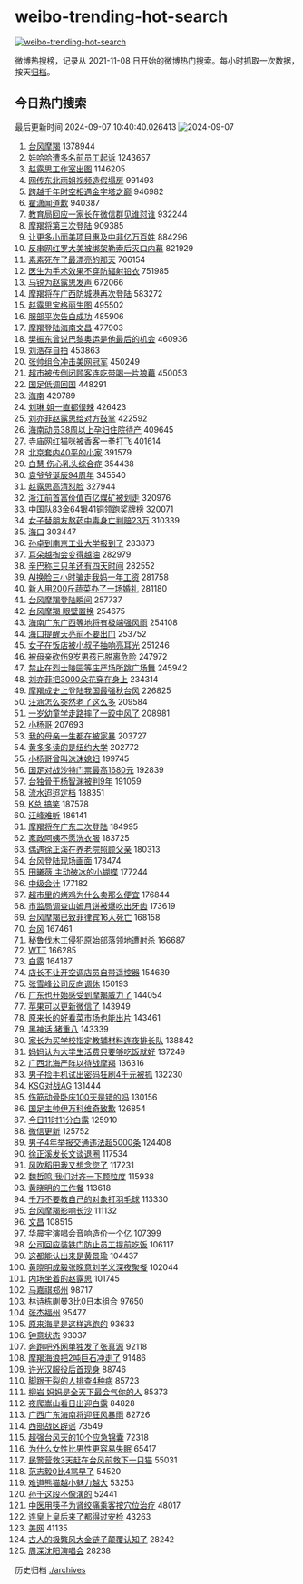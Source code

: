 # weibo-trending-hot-search

[![weibo-trending-hot-search](https://github.com/ameizi/weibo-trending-hot-search/actions/workflows/ci.yml/badge.svg)](https://github.com/ameizi/weibo-trending-hot-search/actions/workflows/ci.yml)

微博热搜榜，记录从 2021-11-08 日开始的微博热门搜索。每小时抓取一次数据，按天[归档](./archives)。

## 今日热门搜索

<!-- BEGIN --> 
最后更新时间 2024-09-07 10:40:40.026413 
![2024-09-07](https://imgs-storage.s3.us-east-005.backblazeb2.com/20240907/2024-09-07.png?versionId=4_z8fbbed132d73df8689c40f13_f104e6f9260ccd8a5_d20240907_m024039_c005_v0501023_t0037_u01725676839926) 
1. [台风摩羯](https://s.weibo.com/weibo?q=%E5%8F%B0%E9%A3%8E%E6%91%A9%E7%BE%AF&t=31&band_rank=1&Refer=top) 1378944
1. [娃哈哈遭多名前员工起诉](https://s.weibo.com/weibo?q=%23%E5%A8%83%E5%93%88%E5%93%88%E9%81%AD%E5%A4%9A%E5%90%8D%E5%89%8D%E5%91%98%E5%B7%A5%E8%B5%B7%E8%AF%89%23&t=31&band_rank=1&Refer=top) 1243657
1. [赵露思工作室出图](https://s.weibo.com/weibo?q=%E8%B5%B5%E9%9C%B2%E6%80%9D%E5%B7%A5%E4%BD%9C%E5%AE%A4%E5%87%BA%E5%9B%BE&t=31&band_rank=2&Refer=top) 1146205
1. [网传东北雨姐视频造假塌房](https://s.weibo.com/weibo?q=%23%E7%BD%91%E4%BC%A0%E4%B8%9C%E5%8C%97%E9%9B%A8%E5%A7%90%E8%A7%86%E9%A2%91%E9%80%A0%E5%81%87%E5%A1%8C%E6%88%BF%23&t=31&band_rank=2&Refer=top) 991493
1. [跨越千年时空相遇金字塔之巅](https://s.weibo.com/weibo?q=%23%E8%B7%A8%E8%B6%8A%E5%8D%83%E5%B9%B4%E6%97%B6%E7%A9%BA%E7%9B%B8%E9%81%87%E9%87%91%E5%AD%97%E5%A1%94%E4%B9%8B%E5%B7%85%23&t=31&band_rank=3&Refer=top) 946982
1. [翟潇闻道歉](https://s.weibo.com/weibo?q=%E7%BF%9F%E6%BD%87%E9%97%BB%E9%81%93%E6%AD%89&t=31&band_rank=4&Refer=top) 940387
1. [教育局回应一家长在微信群见谁怼谁](https://s.weibo.com/weibo?q=%23%E6%95%99%E8%82%B2%E5%B1%80%E5%9B%9E%E5%BA%94%E4%B8%80%E5%AE%B6%E9%95%BF%E5%9C%A8%E5%BE%AE%E4%BF%A1%E7%BE%A4%E8%A7%81%E8%B0%81%E6%80%BC%E8%B0%81%23&t=31&band_rank=5&Refer=top) 932244
1. [摩羯将第三次登陆](https://s.weibo.com/weibo?q=%23%E6%91%A9%E7%BE%AF%E5%B0%86%E7%AC%AC%E4%B8%89%E6%AC%A1%E7%99%BB%E9%99%86%23&t=31&band_rank=6&Refer=top) 909385
1. [让更多小而美项目惠及中非亿万百姓](https://s.weibo.com/weibo?q=%23%E8%AE%A9%E6%9B%B4%E5%A4%9A%E5%B0%8F%E8%80%8C%E7%BE%8E%E9%A1%B9%E7%9B%AE%E6%83%A0%E5%8F%8A%E4%B8%AD%E9%9D%9E%E4%BA%BF%E4%B8%87%E7%99%BE%E5%A7%93%23&t=31&band_rank=3&Refer=top) 884296
1. [反串网红罗大美被绑架勒索后灭口内幕](https://s.weibo.com/weibo?q=%23%E5%8F%8D%E4%B8%B2%E7%BD%91%E7%BA%A2%E7%BD%97%E5%A4%A7%E7%BE%8E%E8%A2%AB%E7%BB%91%E6%9E%B6%E5%8B%92%E7%B4%A2%E5%90%8E%E7%81%AD%E5%8F%A3%E5%86%85%E5%B9%95%23&t=31&band_rank=5&Refer=top) 821929
1. [素素死在了最漂亮的那天](https://s.weibo.com/weibo?q=%E7%B4%A0%E7%B4%A0%E6%AD%BB%E5%9C%A8%E4%BA%86%E6%9C%80%E6%BC%82%E4%BA%AE%E7%9A%84%E9%82%A3%E5%A4%A9&t=31&band_rank=4&Refer=top) 766154
1. [医生为手术效果不穿防辐射铅衣](https://s.weibo.com/weibo?q=%23%E5%8C%BB%E7%94%9F%E4%B8%BA%E6%89%8B%E6%9C%AF%E6%95%88%E6%9E%9C%E4%B8%8D%E7%A9%BF%E9%98%B2%E8%BE%90%E5%B0%84%E9%93%85%E8%A1%A3%23&t=31&band_rank=2&Refer=top) 751985
1. [马锐为赵露思发声](https://s.weibo.com/weibo?q=%23%E9%A9%AC%E9%94%90%E4%B8%BA%E8%B5%B5%E9%9C%B2%E6%80%9D%E5%8F%91%E5%A3%B0%23&t=31&band_rank=7&Refer=top) 672066
1. [摩羯将在广西防城港再次登陆](https://s.weibo.com/weibo?q=%23%E6%91%A9%E7%BE%AF%E5%B0%86%E5%9C%A8%E5%B9%BF%E8%A5%BF%E9%98%B2%E5%9F%8E%E6%B8%AF%E5%86%8D%E6%AC%A1%E7%99%BB%E9%99%86%23&t=31&band_rank=6&Refer=top) 583272
1. [赵露思宝格丽生图](https://s.weibo.com/weibo?q=%E8%B5%B5%E9%9C%B2%E6%80%9D%E5%AE%9D%E6%A0%BC%E4%B8%BD%E7%94%9F%E5%9B%BE&t=31&band_rank=7&Refer=top) 495502
1. [服部平次告白成功](https://s.weibo.com/weibo?q=%23%E6%9C%8D%E9%83%A8%E5%B9%B3%E6%AC%A1%E5%91%8A%E7%99%BD%E6%88%90%E5%8A%9F%23&t=31&band_rank=13&Refer=top) 485906
1. [摩羯登陆海南文昌](https://s.weibo.com/weibo?q=%23%E6%91%A9%E7%BE%AF%E7%99%BB%E9%99%86%E6%B5%B7%E5%8D%97%E6%96%87%E6%98%8C%23&t=31&band_rank=8&Refer=top) 477903
1. [樊振东曾说巴黎奥运是他最后的机会](https://s.weibo.com/weibo?q=%23%E6%A8%8A%E6%8C%AF%E4%B8%9C%E6%9B%BE%E8%AF%B4%E5%B7%B4%E9%BB%8E%E5%A5%A5%E8%BF%90%E6%98%AF%E4%BB%96%E6%9C%80%E5%90%8E%E7%9A%84%E6%9C%BA%E4%BC%9A%23&t=31&band_rank=7&Refer=top) 460936
1. [刘浩存自拍](https://s.weibo.com/weibo?q=%E5%88%98%E6%B5%A9%E5%AD%98%E8%87%AA%E6%8B%8D&t=31&band_rank=9&Refer=top) 453863
1. [张帅组合冲击美网冠军](https://s.weibo.com/weibo?q=%23%E5%BC%A0%E5%B8%85%E7%BB%84%E5%90%88%E5%86%B2%E5%87%BB%E7%BE%8E%E7%BD%91%E5%86%A0%E5%86%9B%23&t=31&band_rank=10&Refer=top) 450249
1. [超市被传倒闭顾客连吃带喝一片狼藉](https://s.weibo.com/weibo?q=%23%E8%B6%85%E5%B8%82%E8%A2%AB%E4%BC%A0%E5%80%92%E9%97%AD%E9%A1%BE%E5%AE%A2%E8%BF%9E%E5%90%83%E5%B8%A6%E5%96%9D%E4%B8%80%E7%89%87%E7%8B%BC%E8%97%89%23&t=31&band_rank=11&Refer=top) 450053
1. [国足低调回国](https://s.weibo.com/weibo?q=%23%E5%9B%BD%E8%B6%B3%E4%BD%8E%E8%B0%83%E5%9B%9E%E5%9B%BD%23&t=31&band_rank=12&Refer=top) 448291
1. [海南](https://s.weibo.com/weibo?q=%E6%B5%B7%E5%8D%97&t=31&band_rank=9&Refer=top) 429789
1. [刘琳 姐一直都很辣](https://s.weibo.com/weibo?q=%E5%88%98%E7%90%B3%20%E5%A7%90%E4%B8%80%E7%9B%B4%E9%83%BD%E5%BE%88%E8%BE%A3&t=31&band_rank=14&Refer=top) 426423
1. [刘亦菲赵露思给对方鼓掌](https://s.weibo.com/weibo?q=%23%E5%88%98%E4%BA%A6%E8%8F%B2%E8%B5%B5%E9%9C%B2%E6%80%9D%E7%BB%99%E5%AF%B9%E6%96%B9%E9%BC%93%E6%8E%8C%23&t=31&band_rank=10&Refer=top) 422592
1. [海南动员38周以上孕妇住院待产](https://s.weibo.com/weibo?q=%23%E6%B5%B7%E5%8D%97%E5%8A%A8%E5%91%9838%E5%91%A8%E4%BB%A5%E4%B8%8A%E5%AD%95%E5%A6%87%E4%BD%8F%E9%99%A2%E5%BE%85%E4%BA%A7%23&t=31&band_rank=32&Refer=top) 409645
1. [寺庙网红猫咪被香客一拳打飞](https://s.weibo.com/weibo?q=%23%E5%AF%BA%E5%BA%99%E7%BD%91%E7%BA%A2%E7%8C%AB%E5%92%AA%E8%A2%AB%E9%A6%99%E5%AE%A2%E4%B8%80%E6%8B%B3%E6%89%93%E9%A3%9E%23&t=31&band_rank=13&Refer=top) 401614
1. [北京套内40平的小家](https://s.weibo.com/weibo?q=%E5%8C%97%E4%BA%AC%E5%A5%97%E5%86%8540%E5%B9%B3%E7%9A%84%E5%B0%8F%E5%AE%B6&t=31&band_rank=11&Refer=top) 391579
1. [白慧 伤心乳头综合症](https://s.weibo.com/weibo?q=%E7%99%BD%E6%85%A7%20%E4%BC%A4%E5%BF%83%E4%B9%B3%E5%A4%B4%E7%BB%BC%E5%90%88%E7%97%87&t=31&band_rank=14&Refer=top) 354438
1. [袁爷爷诞辰94周年](https://s.weibo.com/weibo?q=%23%E8%A2%81%E7%88%B7%E7%88%B7%E8%AF%9E%E8%BE%B094%E5%91%A8%E5%B9%B4%23&t=31&band_rank=10&Refer=top) 345540
1. [赵露思高清怼脸](https://s.weibo.com/weibo?q=%23%E8%B5%B5%E9%9C%B2%E6%80%9D%E9%AB%98%E6%B8%85%E6%80%BC%E8%84%B8%23&t=31&band_rank=16&Refer=top) 327944
1. [浙江前首富价值百亿煤矿被划走](https://s.weibo.com/weibo?q=%23%E6%B5%99%E6%B1%9F%E5%89%8D%E9%A6%96%E5%AF%8C%E4%BB%B7%E5%80%BC%E7%99%BE%E4%BA%BF%E7%85%A4%E7%9F%BF%E8%A2%AB%E5%88%92%E8%B5%B0%23&t=31&band_rank=15&Refer=top) 320976
1. [中国队83金64银41铜领跑奖牌榜](https://s.weibo.com/weibo?q=%23%E4%B8%AD%E5%9B%BD%E9%98%9F83%E9%87%9164%E9%93%B641%E9%93%9C%E9%A2%86%E8%B7%91%E5%A5%96%E7%89%8C%E6%A6%9C%23&t=31&band_rank=38&Refer=top) 320071
1. [女子替朋友熬药中毒身亡判赔23万](https://s.weibo.com/weibo?q=%23%E5%A5%B3%E5%AD%90%E6%9B%BF%E6%9C%8B%E5%8F%8B%E7%86%AC%E8%8D%AF%E4%B8%AD%E6%AF%92%E8%BA%AB%E4%BA%A1%E5%88%A4%E8%B5%9423%E4%B8%87%23&t=31&band_rank=15&Refer=top) 310339
1. [海口](https://s.weibo.com/weibo?q=%E6%B5%B7%E5%8F%A3&t=31&band_rank=16&Refer=top) 303447
1. [孙卓到南京工业大学报到了](https://s.weibo.com/weibo?q=%23%E5%AD%99%E5%8D%93%E5%88%B0%E5%8D%97%E4%BA%AC%E5%B7%A5%E4%B8%9A%E5%A4%A7%E5%AD%A6%E6%8A%A5%E5%88%B0%E4%BA%86%23&t=31&band_rank=18&Refer=top) 283873
1. [耳朵越掏会变得越油](https://s.weibo.com/weibo?q=%23%E8%80%B3%E6%9C%B5%E8%B6%8A%E6%8E%8F%E4%BC%9A%E5%8F%98%E5%BE%97%E8%B6%8A%E6%B2%B9%23&t=31&band_rank=20&Refer=top) 282979
1. [辛巴称三只羊还有四天时间](https://s.weibo.com/weibo?q=%23%E8%BE%9B%E5%B7%B4%E7%A7%B0%E4%B8%89%E5%8F%AA%E7%BE%8A%E8%BF%98%E6%9C%89%E5%9B%9B%E5%A4%A9%E6%97%B6%E9%97%B4%23&t=31&band_rank=21&Refer=top) 282552
1. [AI换脸三小时骗走我妈一年工资](https://s.weibo.com/weibo?q=%23AI%E6%8D%A2%E8%84%B8%E4%B8%89%E5%B0%8F%E6%97%B6%E9%AA%97%E8%B5%B0%E6%88%91%E5%A6%88%E4%B8%80%E5%B9%B4%E5%B7%A5%E8%B5%84%23&t=31&band_rank=22&Refer=top) 281758
1. [新人用200斤蔬菜办了一场婚礼](https://s.weibo.com/weibo?q=%23%E6%96%B0%E4%BA%BA%E7%94%A8200%E6%96%A4%E8%94%AC%E8%8F%9C%E5%8A%9E%E4%BA%86%E4%B8%80%E5%9C%BA%E5%A9%9A%E7%A4%BC%23&t=31&band_rank=31&Refer=top) 281180
1. [台风摩羯登陆瞬间](https://s.weibo.com/weibo?q=%23%E5%8F%B0%E9%A3%8E%E6%91%A9%E7%BE%AF%E7%99%BB%E9%99%86%E7%9E%AC%E9%97%B4%23&t=31&band_rank=25&Refer=top) 257737
1. [台风摩羯 眼壁置换](https://s.weibo.com/weibo?q=%E5%8F%B0%E9%A3%8E%E6%91%A9%E7%BE%AF%20%E7%9C%BC%E5%A3%81%E7%BD%AE%E6%8D%A2&t=31&band_rank=26&Refer=top) 254675
1. [海南广东广西等地将有极端强风雨](https://s.weibo.com/weibo?q=%23%E6%B5%B7%E5%8D%97%E5%B9%BF%E4%B8%9C%E5%B9%BF%E8%A5%BF%E7%AD%89%E5%9C%B0%E5%B0%86%E6%9C%89%E6%9E%81%E7%AB%AF%E5%BC%BA%E9%A3%8E%E9%9B%A8%23&t=31&band_rank=45&Refer=top) 254108
1. [海口提醒天亮前不要出门](https://s.weibo.com/weibo?q=%23%E6%B5%B7%E5%8F%A3%E6%8F%90%E9%86%92%E5%A4%A9%E4%BA%AE%E5%89%8D%E4%B8%8D%E8%A6%81%E5%87%BA%E9%97%A8%23&t=31&band_rank=40&Refer=top) 253752
1. [女子在饭店被小叔子抽响亮耳光](https://s.weibo.com/weibo?q=%23%E5%A5%B3%E5%AD%90%E5%9C%A8%E9%A5%AD%E5%BA%97%E8%A2%AB%E5%B0%8F%E5%8F%94%E5%AD%90%E6%8A%BD%E5%93%8D%E4%BA%AE%E8%80%B3%E5%85%89%23&t=31&band_rank=21&Refer=top) 251246
1. [被母亲砍伤9岁男孩已脱离危险](https://s.weibo.com/weibo?q=%23%E8%A2%AB%E6%AF%8D%E4%BA%B2%E7%A0%8D%E4%BC%A49%E5%B2%81%E7%94%B7%E5%AD%A9%E5%B7%B2%E8%84%B1%E7%A6%BB%E5%8D%B1%E9%99%A9%23&t=31&band_rank=17&Refer=top) 247972
1. [禁止在烈士陵园等庄严场所跳广场舞](https://s.weibo.com/weibo?q=%23%E7%A6%81%E6%AD%A2%E5%9C%A8%E7%83%88%E5%A3%AB%E9%99%B5%E5%9B%AD%E7%AD%89%E5%BA%84%E4%B8%A5%E5%9C%BA%E6%89%80%E8%B7%B3%E5%B9%BF%E5%9C%BA%E8%88%9E%23&t=31&band_rank=12&Refer=top) 245942
1. [刘亦菲把3000朵花穿在身上](https://s.weibo.com/weibo?q=%23%E5%88%98%E4%BA%A6%E8%8F%B2%E6%8A%8A3000%E6%9C%B5%E8%8A%B1%E7%A9%BF%E5%9C%A8%E8%BA%AB%E4%B8%8A%23&t=31&band_rank=18&Refer=top) 234314
1. [摩羯成史上登陆我国最强秋台风](https://s.weibo.com/weibo?q=%23%E6%91%A9%E7%BE%AF%E6%88%90%E5%8F%B2%E4%B8%8A%E7%99%BB%E9%99%86%E6%88%91%E5%9B%BD%E6%9C%80%E5%BC%BA%E7%A7%8B%E5%8F%B0%E9%A3%8E%23&t=31&band_rank=19&Refer=top) 226825
1. [汪涵怎么突然老了这么多](https://s.weibo.com/weibo?q=%E6%B1%AA%E6%B6%B5%E6%80%8E%E4%B9%88%E7%AA%81%E7%84%B6%E8%80%81%E4%BA%86%E8%BF%99%E4%B9%88%E5%A4%9A&t=31&band_rank=20&Refer=top) 209584
1. [一岁幼童学走路摔了一跤中风了](https://s.weibo.com/weibo?q=%23%E4%B8%80%E5%B2%81%E5%B9%BC%E7%AB%A5%E5%AD%A6%E8%B5%B0%E8%B7%AF%E6%91%94%E4%BA%86%E4%B8%80%E8%B7%A4%E4%B8%AD%E9%A3%8E%E4%BA%86%23&t=31&band_rank=35&Refer=top) 208981
1. [小杨哥](https://s.weibo.com/weibo?q=%E5%B0%8F%E6%9D%A8%E5%93%A5&t=31&band_rank=21&Refer=top) 207693
1. [我的母亲一生都在被家暴](https://s.weibo.com/weibo?q=%23%E6%88%91%E7%9A%84%E6%AF%8D%E4%BA%B2%E4%B8%80%E7%94%9F%E9%83%BD%E5%9C%A8%E8%A2%AB%E5%AE%B6%E6%9A%B4%23&t=31&band_rank=24&Refer=top) 203727
1. [黄多多读的是纽约大学](https://s.weibo.com/weibo?q=%23%E9%BB%84%E5%A4%9A%E5%A4%9A%E8%AF%BB%E7%9A%84%E6%98%AF%E7%BA%BD%E7%BA%A6%E5%A4%A7%E5%AD%A6%23&t=31&band_rank=22&Refer=top) 202772
1. [小杨哥曾叫沫沫媳妇](https://s.weibo.com/weibo?q=%23%E5%B0%8F%E6%9D%A8%E5%93%A5%E6%9B%BE%E5%8F%AB%E6%B2%AB%E6%B2%AB%E5%AA%B3%E5%A6%87%23&t=31&band_rank=23&Refer=top) 199745
1. [国足对战沙特门票最高1680元](https://s.weibo.com/weibo?q=%23%E5%9B%BD%E8%B6%B3%E5%AF%B9%E6%88%98%E6%B2%99%E7%89%B9%E9%97%A8%E7%A5%A8%E6%9C%80%E9%AB%981680%E5%85%83%23&t=31&band_rank=25&Refer=top) 192839
1. [台独骨干杨智渊被判9年](https://s.weibo.com/weibo?q=%23%E5%8F%B0%E7%8B%AC%E9%AA%A8%E5%B9%B2%E6%9D%A8%E6%99%BA%E6%B8%8A%E8%A2%AB%E5%88%A49%E5%B9%B4%23&t=31&band_rank=27&Refer=top) 191059
1. [流水迢迢定档](https://s.weibo.com/weibo?q=%23%E6%B5%81%E6%B0%B4%E8%BF%A2%E8%BF%A2%E5%AE%9A%E6%A1%A3%23&t=31&band_rank=28&Refer=top) 188351
1. [K总 搞笑](https://s.weibo.com/weibo?q=K%E6%80%BB%20%E6%90%9E%E7%AC%91&t=31&band_rank=29&Refer=top) 187578
1. [汪峰难听](https://s.weibo.com/weibo?q=%E6%B1%AA%E5%B3%B0%E9%9A%BE%E5%90%AC&t=31&band_rank=30&Refer=top) 186141
1. [摩羯将在广东二次登陆](https://s.weibo.com/weibo?q=%23%E6%91%A9%E7%BE%AF%E5%B0%86%E5%9C%A8%E5%B9%BF%E4%B8%9C%E4%BA%8C%E6%AC%A1%E7%99%BB%E9%99%86%23&t=31&band_rank=31&Refer=top) 184995
1. [家政阿姨不愿洗衣服](https://s.weibo.com/weibo?q=%23%E5%AE%B6%E6%94%BF%E9%98%BF%E5%A7%A8%E4%B8%8D%E6%84%BF%E6%B4%97%E8%A1%A3%E6%9C%8D%23&t=31&band_rank=27&Refer=top) 183725
1. [偶遇徐正溪在养老院照顾父亲](https://s.weibo.com/weibo?q=%23%E5%81%B6%E9%81%87%E5%BE%90%E6%AD%A3%E6%BA%AA%E5%9C%A8%E5%85%BB%E8%80%81%E9%99%A2%E7%85%A7%E9%A1%BE%E7%88%B6%E4%BA%B2%23&t=31&band_rank=29&Refer=top) 180313
1. [台风登陆现场画面](https://s.weibo.com/weibo?q=%23%E5%8F%B0%E9%A3%8E%E7%99%BB%E9%99%86%E7%8E%B0%E5%9C%BA%E7%94%BB%E9%9D%A2%23&t=31&band_rank=27&Refer=top) 178474
1. [田曦薇 主动破冰的小蝴蝶](https://s.weibo.com/weibo?q=%E7%94%B0%E6%9B%A6%E8%96%87%20%E4%B8%BB%E5%8A%A8%E7%A0%B4%E5%86%B0%E7%9A%84%E5%B0%8F%E8%9D%B4%E8%9D%B6&t=31&band_rank=45&Refer=top) 177244
1. [中级会计](https://s.weibo.com/weibo?q=%E4%B8%AD%E7%BA%A7%E4%BC%9A%E8%AE%A1&t=31&band_rank=31&Refer=top) 177182
1. [超市里的烤鸡为什么卖那么便宜](https://s.weibo.com/weibo?q=%23%E8%B6%85%E5%B8%82%E9%87%8C%E7%9A%84%E7%83%A4%E9%B8%A1%E4%B8%BA%E4%BB%80%E4%B9%88%E5%8D%96%E9%82%A3%E4%B9%88%E4%BE%BF%E5%AE%9C%23&t=31&band_rank=46&Refer=top) 176844
1. [市监局调查山姆月饼被爆吃出牙齿](https://s.weibo.com/weibo?q=%23%E5%B8%82%E7%9B%91%E5%B1%80%E8%B0%83%E6%9F%A5%E5%B1%B1%E5%A7%86%E6%9C%88%E9%A5%BC%E8%A2%AB%E7%88%86%E5%90%83%E5%87%BA%E7%89%99%E9%BD%BF%23&t=31&band_rank=33&Refer=top) 173619
1. [台风摩羯已致菲律宾16人死亡](https://s.weibo.com/weibo?q=%23%E5%8F%B0%E9%A3%8E%E6%91%A9%E7%BE%AF%E5%B7%B2%E8%87%B4%E8%8F%B2%E5%BE%8B%E5%AE%BE16%E4%BA%BA%E6%AD%BB%E4%BA%A1%23&t=31&band_rank=50&Refer=top) 168158
1. [台风](https://s.weibo.com/weibo?q=%E5%8F%B0%E9%A3%8E&t=31&band_rank=34&Refer=top) 167461
1. [秘鲁伐木工侵犯原始部落领地遭射杀](https://s.weibo.com/weibo?q=%23%E7%A7%98%E9%B2%81%E4%BC%90%E6%9C%A8%E5%B7%A5%E4%BE%B5%E7%8A%AF%E5%8E%9F%E5%A7%8B%E9%83%A8%E8%90%BD%E9%A2%86%E5%9C%B0%E9%81%AD%E5%B0%84%E6%9D%80%23&t=31&band_rank=33&Refer=top) 166687
1. [WTT](https://s.weibo.com/weibo?q=WTT&t=31&band_rank=34&Refer=top) 166285
1. [白露](https://s.weibo.com/weibo?q=%E7%99%BD%E9%9C%B2&t=31&band_rank=16&Refer=top) 164187
1. [店长不让开空调店员自带遥控器](https://s.weibo.com/weibo?q=%23%E5%BA%97%E9%95%BF%E4%B8%8D%E8%AE%A9%E5%BC%80%E7%A9%BA%E8%B0%83%E5%BA%97%E5%91%98%E8%87%AA%E5%B8%A6%E9%81%A5%E6%8E%A7%E5%99%A8%23&t=31&band_rank=37&Refer=top) 154639
1. [张雪峰公司反向调休](https://s.weibo.com/weibo?q=%23%E5%BC%A0%E9%9B%AA%E5%B3%B0%E5%85%AC%E5%8F%B8%E5%8F%8D%E5%90%91%E8%B0%83%E4%BC%91%23&t=31&band_rank=40&Refer=top) 150193
1. [广东也开始感受到摩羯威力了](https://s.weibo.com/weibo?q=%23%E5%B9%BF%E4%B8%9C%E4%B9%9F%E5%BC%80%E5%A7%8B%E6%84%9F%E5%8F%97%E5%88%B0%E6%91%A9%E7%BE%AF%E5%A8%81%E5%8A%9B%E4%BA%86%23&t=31&band_rank=6&Refer=top) 144054
1. [苹果可以更新微信了](https://s.weibo.com/weibo?q=%23%E8%8B%B9%E6%9E%9C%E5%8F%AF%E4%BB%A5%E6%9B%B4%E6%96%B0%E5%BE%AE%E4%BF%A1%E4%BA%86%23&t=31&band_rank=34&Refer=top) 143949
1. [原来长的好看菜市场也能出片](https://s.weibo.com/weibo?q=%E5%8E%9F%E6%9D%A5%E9%95%BF%E7%9A%84%E5%A5%BD%E7%9C%8B%E8%8F%9C%E5%B8%82%E5%9C%BA%E4%B9%9F%E8%83%BD%E5%87%BA%E7%89%87&t=31&band_rank=35&Refer=top) 143461
1. [黑神话 猪重八](https://s.weibo.com/weibo?q=%E9%BB%91%E7%A5%9E%E8%AF%9D%20%E7%8C%AA%E9%87%8D%E5%85%AB&t=31&band_rank=36&Refer=top) 143339
1. [家长为买学校指定教辅材料连夜排长队](https://s.weibo.com/weibo?q=%23%E5%AE%B6%E9%95%BF%E4%B8%BA%E4%B9%B0%E5%AD%A6%E6%A0%A1%E6%8C%87%E5%AE%9A%E6%95%99%E8%BE%85%E6%9D%90%E6%96%99%E8%BF%9E%E5%A4%9C%E6%8E%92%E9%95%BF%E9%98%9F%23&t=31&band_rank=36&Refer=top) 138842
1. [妈妈认为大学生活费只要够吃饭就好](https://s.weibo.com/weibo?q=%E5%A6%88%E5%A6%88%E8%AE%A4%E4%B8%BA%E5%A4%A7%E5%AD%A6%E7%94%9F%E6%B4%BB%E8%B4%B9%E5%8F%AA%E8%A6%81%E5%A4%9F%E5%90%83%E9%A5%AD%E5%B0%B1%E5%A5%BD&t=31&band_rank=37&Refer=top) 137249
1. [广西北海严阵以待战摩羯](https://s.weibo.com/weibo?q=%23%E5%B9%BF%E8%A5%BF%E5%8C%97%E6%B5%B7%E4%B8%A5%E9%98%B5%E4%BB%A5%E5%BE%85%E6%88%98%E6%91%A9%E7%BE%AF%23&t=31&band_rank=43&Refer=top) 136316
1. [男子捡手机试出密码狂刷4千元被抓](https://s.weibo.com/weibo?q=%23%E7%94%B7%E5%AD%90%E6%8D%A1%E6%89%8B%E6%9C%BA%E8%AF%95%E5%87%BA%E5%AF%86%E7%A0%81%E7%8B%82%E5%88%B74%E5%8D%83%E5%85%83%E8%A2%AB%E6%8A%93%23&t=31&band_rank=37&Refer=top) 132230
1. [KSG对战AG](https://s.weibo.com/weibo?q=%23KSG%E5%AF%B9%E6%88%98AG%23&t=31&band_rank=38&Refer=top) 131444
1. [伤筋动骨卧床100天是错的吗](https://s.weibo.com/weibo?q=%23%E4%BC%A4%E7%AD%8B%E5%8A%A8%E9%AA%A8%E5%8D%A7%E5%BA%8A100%E5%A4%A9%E6%98%AF%E9%94%99%E7%9A%84%E5%90%97%23&t=31&band_rank=44&Refer=top) 130156
1. [国足主帅伊万科维奇致歉](https://s.weibo.com/weibo?q=%23%E5%9B%BD%E8%B6%B3%E4%B8%BB%E5%B8%85%E4%BC%8A%E4%B8%87%E7%A7%91%E7%BB%B4%E5%A5%87%E8%87%B4%E6%AD%89%23&t=31&band_rank=40&Refer=top) 126854
1. [今日11时11分白露](https://s.weibo.com/weibo?q=%23%E4%BB%8A%E6%97%A511%E6%97%B611%E5%88%86%E7%99%BD%E9%9C%B2%23&t=31&band_rank=41&Refer=top) 125910
1. [微信更新](https://s.weibo.com/weibo?q=%E5%BE%AE%E4%BF%A1%E6%9B%B4%E6%96%B0&t=31&band_rank=39&Refer=top) 125752
1. [男子4年举报交通违法超5000条](https://s.weibo.com/weibo?q=%23%E7%94%B7%E5%AD%904%E5%B9%B4%E4%B8%BE%E6%8A%A5%E4%BA%A4%E9%80%9A%E8%BF%9D%E6%B3%95%E8%B6%855000%E6%9D%A1%23&t=31&band_rank=34&Refer=top) 124408
1. [徐正溪发长文谈退圈](https://s.weibo.com/weibo?q=%E5%BE%90%E6%AD%A3%E6%BA%AA%E5%8F%91%E9%95%BF%E6%96%87%E8%B0%88%E9%80%80%E5%9C%88&t=31&band_rank=41&Refer=top) 117534
1. [风吹稻田我又想念您了](https://s.weibo.com/weibo?q=%23%E9%A3%8E%E5%90%B9%E7%A8%BB%E7%94%B0%E6%88%91%E5%8F%88%E6%83%B3%E5%BF%B5%E6%82%A8%E4%BA%86%23&t=31&band_rank=47&Refer=top) 117231
1. [魏哲鸣 我们对齐一下颗粒度](https://s.weibo.com/weibo?q=%E9%AD%8F%E5%93%B2%E9%B8%A3%20%E6%88%91%E4%BB%AC%E5%AF%B9%E9%BD%90%E4%B8%80%E4%B8%8B%E9%A2%97%E7%B2%92%E5%BA%A6&t=31&band_rank=48&Refer=top) 115938
1. [黄晓明的工作餐](https://s.weibo.com/weibo?q=%23%E9%BB%84%E6%99%93%E6%98%8E%E7%9A%84%E5%B7%A5%E4%BD%9C%E9%A4%90%23&t=31&band_rank=30&Refer=top) 113618
1. [千万不要教自己的对象打羽毛球](https://s.weibo.com/weibo?q=%23%E5%8D%83%E4%B8%87%E4%B8%8D%E8%A6%81%E6%95%99%E8%87%AA%E5%B7%B1%E7%9A%84%E5%AF%B9%E8%B1%A1%E6%89%93%E7%BE%BD%E6%AF%9B%E7%90%83%23&t=31&band_rank=31&Refer=top) 113330
1. [台风摩羯影响长沙](https://s.weibo.com/weibo?q=%23%E5%8F%B0%E9%A3%8E%E6%91%A9%E7%BE%AF%E5%BD%B1%E5%93%8D%E9%95%BF%E6%B2%99%23&t=31&band_rank=49&Refer=top) 111132
1. [文昌](https://s.weibo.com/weibo?q=%E6%96%87%E6%98%8C&t=31&band_rank=42&Refer=top) 108515
1. [华晨宇演唱会音响造价一个亿](https://s.weibo.com/weibo?q=%23%E5%8D%8E%E6%99%A8%E5%AE%87%E6%BC%94%E5%94%B1%E4%BC%9A%E9%9F%B3%E5%93%8D%E9%80%A0%E4%BB%B7%E4%B8%80%E4%B8%AA%E4%BA%BF%23&t=31&band_rank=43&Refer=top) 107399
1. [公司回应装铁门防止员工提前吃饭](https://s.weibo.com/weibo?q=%23%E5%85%AC%E5%8F%B8%E5%9B%9E%E5%BA%94%E8%A3%85%E9%93%81%E9%97%A8%E9%98%B2%E6%AD%A2%E5%91%98%E5%B7%A5%E6%8F%90%E5%89%8D%E5%90%83%E9%A5%AD%23&t=31&band_rank=44&Refer=top) 106117
1. [这都能认出来是黄景瑜](https://s.weibo.com/weibo?q=%E8%BF%99%E9%83%BD%E8%83%BD%E8%AE%A4%E5%87%BA%E6%9D%A5%E6%98%AF%E9%BB%84%E6%99%AF%E7%91%9C&t=31&band_rank=30&Refer=top) 104437
1. [黄晓明成毅张晚意刘学义深夜聚餐](https://s.weibo.com/weibo?q=%23%E9%BB%84%E6%99%93%E6%98%8E%E6%88%90%E6%AF%85%E5%BC%A0%E6%99%9A%E6%84%8F%E5%88%98%E5%AD%A6%E4%B9%89%E6%B7%B1%E5%A4%9C%E8%81%9A%E9%A4%90%23&t=31&band_rank=46&Refer=top) 102044
1. [内场坐着的赵露思](https://s.weibo.com/weibo?q=%23%E5%86%85%E5%9C%BA%E5%9D%90%E7%9D%80%E7%9A%84%E8%B5%B5%E9%9C%B2%E6%80%9D%23&t=31&band_rank=14&Refer=top) 101745
1. [马嘉祺郑州](https://s.weibo.com/weibo?q=%23%E9%A9%AC%E5%98%89%E7%A5%BA%E9%83%91%E5%B7%9E%23&t=31&band_rank=47&Refer=top) 98717
1. [林诗栋蒯曼3比0日本组合](https://s.weibo.com/weibo?q=%23%E6%9E%97%E8%AF%97%E6%A0%8B%E8%92%AF%E6%9B%BC3%E6%AF%940%E6%97%A5%E6%9C%AC%E7%BB%84%E5%90%88%23&t=31&band_rank=47&Refer=top) 97650
1. [张杰福州](https://s.weibo.com/weibo?q=%E5%BC%A0%E6%9D%B0%E7%A6%8F%E5%B7%9E&t=31&band_rank=48&Refer=top) 95477
1. [原来海星是这样逃跑的](https://s.weibo.com/weibo?q=%E5%8E%9F%E6%9D%A5%E6%B5%B7%E6%98%9F%E6%98%AF%E8%BF%99%E6%A0%B7%E9%80%83%E8%B7%91%E7%9A%84&t=31&band_rank=48&Refer=top) 93633
1. [钟意状态](https://s.weibo.com/weibo?q=%E9%92%9F%E6%84%8F%E7%8A%B6%E6%80%81&t=31&band_rank=49&Refer=top) 93037
1. [奔跑吧外网单独发了张真源](https://s.weibo.com/weibo?q=%23%E5%A5%94%E8%B7%91%E5%90%A7%E5%A4%96%E7%BD%91%E5%8D%95%E7%8B%AC%E5%8F%91%E4%BA%86%E5%BC%A0%E7%9C%9F%E6%BA%90%23&t=31&band_rank=49&Refer=top) 92118
1. [摩羯海浪把2吨巨石冲走了](https://s.weibo.com/weibo?q=%23%E6%91%A9%E7%BE%AF%E6%B5%B7%E6%B5%AA%E6%8A%8A2%E5%90%A8%E5%B7%A8%E7%9F%B3%E5%86%B2%E8%B5%B0%E4%BA%86%23&t=31&band_rank=50&Refer=top) 91486
1. [许光汉服役后首现身](https://s.weibo.com/weibo?q=%23%E8%AE%B8%E5%85%89%E6%B1%89%E6%9C%8D%E5%BD%B9%E5%90%8E%E9%A6%96%E7%8E%B0%E8%BA%AB%23&t=31&band_rank=38&Refer=top) 88746
1. [脚跟干裂的人排查4种病](https://s.weibo.com/weibo?q=%23%E8%84%9A%E8%B7%9F%E5%B9%B2%E8%A3%82%E7%9A%84%E4%BA%BA%E6%8E%92%E6%9F%A54%E7%A7%8D%E7%97%85%23&t=31&band_rank=26&Refer=top) 85723
1. [柳岩 妈妈是全天下最会气你的人](https://s.weibo.com/weibo?q=%E6%9F%B3%E5%B2%A9%20%E5%A6%88%E5%A6%88%E6%98%AF%E5%85%A8%E5%A4%A9%E4%B8%8B%E6%9C%80%E4%BC%9A%E6%B0%94%E4%BD%A0%E7%9A%84%E4%BA%BA&t=31&band_rank=28&Refer=top) 85373
1. [夜爬嵩山看日出迎白露](https://s.weibo.com/weibo?q=%23%E5%A4%9C%E7%88%AC%E5%B5%A9%E5%B1%B1%E7%9C%8B%E6%97%A5%E5%87%BA%E8%BF%8E%E7%99%BD%E9%9C%B2%23&t=31&band_rank=32&Refer=top) 84828
1. [广西广东海南将迎狂风暴雨](https://s.weibo.com/weibo?q=%23%E5%B9%BF%E8%A5%BF%E5%B9%BF%E4%B8%9C%E6%B5%B7%E5%8D%97%E5%B0%86%E8%BF%8E%E7%8B%82%E9%A3%8E%E6%9A%B4%E9%9B%A8%23&t=31&band_rank=41&Refer=top) 82726
1. [西部战区辟谣](https://s.weibo.com/weibo?q=%23%E8%A5%BF%E9%83%A8%E6%88%98%E5%8C%BA%E8%BE%9F%E8%B0%A3%23&t=31&band_rank=37&Refer=top) 73549
1. [超强台风天的10个应急锦囊](https://s.weibo.com/weibo?q=%23%E8%B6%85%E5%BC%BA%E5%8F%B0%E9%A3%8E%E5%A4%A9%E7%9A%8410%E4%B8%AA%E5%BA%94%E6%80%A5%E9%94%A6%E5%9B%8A%23&t=31&band_rank=10&Refer=top) 72318
1. [为什么女性比男性更容易失眠](https://s.weibo.com/weibo?q=%23%E4%B8%BA%E4%BB%80%E4%B9%88%E5%A5%B3%E6%80%A7%E6%AF%94%E7%94%B7%E6%80%A7%E6%9B%B4%E5%AE%B9%E6%98%93%E5%A4%B1%E7%9C%A0%23&t=31&band_rank=46&Refer=top) 65417
1. [民警营救3天赶在台风前救下一只猫](https://s.weibo.com/weibo?q=%23%E6%B0%91%E8%AD%A6%E8%90%A5%E6%95%913%E5%A4%A9%E8%B5%B6%E5%9C%A8%E5%8F%B0%E9%A3%8E%E5%89%8D%E6%95%91%E4%B8%8B%E4%B8%80%E5%8F%AA%E7%8C%AB%23&t=31&band_rank=10&Refer=top) 55031
1. [范志毅0比4骂早了](https://s.weibo.com/weibo?q=%E8%8C%83%E5%BF%97%E6%AF%850%E6%AF%944%E9%AA%82%E6%97%A9%E4%BA%86&t=31&band_rank=47&Refer=top) 54520
1. [难道熊猫越小魅力越大](https://s.weibo.com/weibo?q=%23%E9%9A%BE%E9%81%93%E7%86%8A%E7%8C%AB%E8%B6%8A%E5%B0%8F%E9%AD%85%E5%8A%9B%E8%B6%8A%E5%A4%A7%23&t=31&band_rank=49&Refer=top) 53253
1. [孙千这段不像演的](https://s.weibo.com/weibo?q=%E5%AD%99%E5%8D%83%E8%BF%99%E6%AE%B5%E4%B8%8D%E5%83%8F%E6%BC%94%E7%9A%84&t=31&band_rank=35&Refer=top) 52441
1. [中医用筷子为肾绞痛乘客按穴位治疗](https://s.weibo.com/weibo?q=%23%E4%B8%AD%E5%8C%BB%E7%94%A8%E7%AD%B7%E5%AD%90%E4%B8%BA%E8%82%BE%E7%BB%9E%E7%97%9B%E4%B9%98%E5%AE%A2%E6%8C%89%E7%A9%B4%E4%BD%8D%E6%B2%BB%E7%96%97%23&t=31&band_rank=10&Refer=top) 48017
1. [连皇上皇后来了都得过安检](https://s.weibo.com/weibo?q=%23%E8%BF%9E%E7%9A%87%E4%B8%8A%E7%9A%87%E5%90%8E%E6%9D%A5%E4%BA%86%E9%83%BD%E5%BE%97%E8%BF%87%E5%AE%89%E6%A3%80%23&t=31&band_rank=39&Refer=top) 43263
1. [美网](https://s.weibo.com/weibo?q=%E7%BE%8E%E7%BD%91&t=31&band_rank=45&Refer=top) 41135
1. [古人的极繁风大金链子颠覆认知了](https://s.weibo.com/weibo?q=%23%E5%8F%A4%E4%BA%BA%E7%9A%84%E6%9E%81%E7%B9%81%E9%A3%8E%E5%A4%A7%E9%87%91%E9%93%BE%E5%AD%90%E9%A2%A0%E8%A6%86%E8%AE%A4%E7%9F%A5%E4%BA%86%23&t=31&band_rank=46&Refer=top) 28242
1. [周深沈阳演唱会](https://s.weibo.com/weibo?q=%E5%91%A8%E6%B7%B1%E6%B2%88%E9%98%B3%E6%BC%94%E5%94%B1%E4%BC%9A&t=31&band_rank=48&Refer=top) 28238
<!-- END -->

历史归档 [./archives](./archives)

